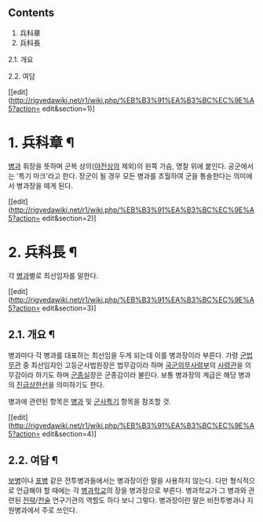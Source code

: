 ## Contents

    

1. 兵科章 
2. 兵科長 
    

2.1. 개요

2.2. 여담

[[edit](http://rigvedawiki.net/r1/wiki.php/%EB%B3%91%EA%B3%BC%EC%9E%A5?action=
edit&section=1)]

# 1. 兵科章 ¶

[병과](%EB%B3%91%EA%B3%BC.md) 휘장을 뜻하며 군복
상의([야전상의](%EC%95%BC%EC%A0%84%EC%83%81%EC%9D%98.md) 제외)의 왼쪽 가슴, 명찰 위에 붙인다.
공군에서는 '특기 마크'라고 한다. 장군이 될 경우 모든 병과를 초월하여 군을 통솔한다는 의미에서 병과장을 떼게 된다.

  

[[edit](http://rigvedawiki.net/r1/wiki.php/%EB%B3%91%EA%B3%BC%EC%9E%A5?action=
edit&section=2)]

# 2. 兵科長 ¶

각 [병과](%EB%B3%91%EA%B3%BC.md)별로 최선임자를 말한다.

[[edit](http://rigvedawiki.net/r1/wiki.php/%EB%B3%91%EA%B3%BC%EC%9E%A5?action=
edit&section=3)]

## 2.1. 개요 ¶

병과마다 각 병과를 대표하는 최선임을 두게 되는데 이를 병과장이라 부른다. 가령
[군법무관](%EA%B5%B0%EB%B2%95%EB%AC%B4%EA%B4%80.md) 중 최선임자인 고등군사법원장은 법무감이라 하며 [국군의무사령부](%EA%B5%AD%EA%B5%B0%EC%9D%98%EB%AC%B4%EC%82%AC%EB%A0%B9%EB%B6%80.md)의 [사령관](%EC%82%AC%EB%A0%B9%EA%B4%80.md)을 의무감이라 하기도 하며
[군종실](%EA%B5%B0%EC%A2%85#s-2.md)장은 군종감이라 불린다. 보통 병과장의 계급은 해당 병과의 [진급상한선](%EC%A7%84%EA%B8%89%20%EC%83%81%ED%95%9C%EC%84%A0.md)을 의미하기도 한다.

  

병과에 관련된 항목은 [병과](%EB%B3%91%EA%B3%BC.md) 및
[군사특기](%EA%B5%B0%EC%82%AC%ED%8A%B9%EA%B8%B0.md) 항목을 참조할 것.

[[edit](http://rigvedawiki.net/r1/wiki.php/%EB%B3%91%EA%B3%BC%EC%9E%A5?action=
edit&section=4)]

## 2.2. 여담 ¶

[보병](%EB%B3%B4%EB%B3%91.md)이나 [포병](%ED%8F%AC%EB%B3%91.md) 같은 전투병과들에서는
병과장이란 말을 사용하지 않는다. 다만 형식적으로 언급해야 할 때에는 각
[병과학교](%EB%B3%91%EA%B3%BC%ED%95%99%EA%B5%90.md)의 장을 병과장으로 부른다. 병과학교가 그 병과와
관련된 [전략](%EC%A0%84%EB%9E%B5.md)/[전술](%EC%A0%84%EC%88%A0.md) 연구기관의 역할도 하다
보니 그렇다. 병과장이란 말은 비전투병과나 지원병과에서 주로 쓰인다.

